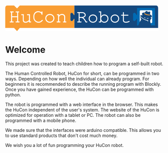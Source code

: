 ![HuCon](images/logo.svg)

# Welcome

This project was created to teach children how to program a self-built robot.

The Human Controlled Robot, HuCon for short, can be programmed in two ways. Depending on how well the individual can already program. For beginners it is recommended to describe the running program with Blockly. Once you have gained experience, the HuCon can be programmed with python.

The robot is programmed with a web interface in the browser. This makes the HuCon independent of the user's system. The website of the HuCon is optimized for operation with a tablet or PC. The robot can also be programmed with a mobile phone.

We made sure that the interfaces were arduino compatible. This allows you to use standard products that don't cost much money.

We wish you a lot of fun programming your HuCon robot.